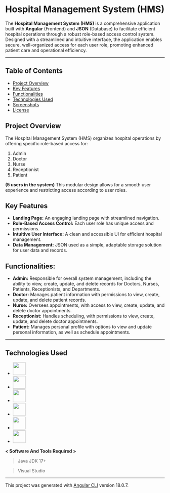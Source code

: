 # Hospital Management System (HMS)

The **Hospital Management System (HMS)** is a comprehensive application built with **Angular** (Frontend) and **JSON** (Database) to facilitate efficient hospital operations through a robust role-based access control system. Designed with a streamlined and intuitive interface, the application enables secure, well-organized access for each user role, promoting enhanced patient care and operational efficiency.

--------------------------------------------------------------

## Table of Contents
- [Project Overview](#project-overview)
- [Key Features](#key-features)
- [Functionalities](#functionalities)
- [Technologies Used](#technologies-used)
- [Screenshots](#screenshots)
- [License](#license)

## Project Overview
The Hospital Management System (HMS) organizes hospital operations by offering specific role-based access for:

1. Admin
2. Doctor
3. Nurse
4. Receptionist
5. Patient

**(5 users in the system)**
This modular design allows for a smooth user experience and restricting access according to user roles.


## Key Features
- **Landing Page:** An engaging landing page with streamlined navigation.
- **Role-Based Access Control:** Each user role has unique access and permissions.
- **Intuitive User Interface:** A clean and accessible UI for efficient hospital management.
- **Data Management:** JSON used as a simple, adaptable storage solution for user data and records.


## Functionalities:
- **Admin:** Responsible for overall system management, including the ability to view, create, update, and delete records for Doctors, Nurses, Patients, Receptionists, and Departments.
- **Doctor:** Manages patient information with permissions to view, create, update, and delete patient records.
- **Nurse:** Oversees appointments, with access to view, create, update, and delete doctor appointments.
- **Receptionist:** Handles scheduling, with permissions to view, create, update, and delete doctor appointments.
- **Patient:** Manages personal profile with options to view and update personal information, as well as schedule appointments.

--------------------------------------------------------------

## Technologies Used
- [<img src="https://github.com/user-attachments/assets/d591596e-3be6-40e2-9e77-a22e52611071" width="40" height="40">](https://github.com/mostofa-rezvi)
- [<img src="https://github.com/user-attachments/assets/9e5891f0-25f9-4e6a-afb7-4e0c2d2dc109" width="40" height="40">](https://github.com/mostofa-rezvi)
- [<img src="https://github.com/user-attachments/assets/76105614-0d88-4d34-9472-6a72e8c4415c" width="40" height="40">](https://github.com/mostofa-rezvi)
- [<img src="https://github.com/user-attachments/assets/19881f38-d86a-4d10-87c9-e491f49793f1" width="40" height="40">](https://github.com/mostofa-rezvi)
- [<img src="https://github.com/user-attachments/assets/1d546873-8eb2-40e3-bddc-eb903a1fdbcc" width="40" height="40">](https://github.com/mostofa-rezvi)
- [<img src="https://github.com/user-attachments/assets/83e6db33-502a-433c-8565-774ba217c298" width="40" height="40">](https://github.com/mostofa-rezvi)

**< Software And Tools Required >**
> Java JDK 17+

> Visual Studio

--------------------------------------------------------------








This project was generated with [Angular CLI](https://github.com/angular/angular-cli) version 18.0.7.
